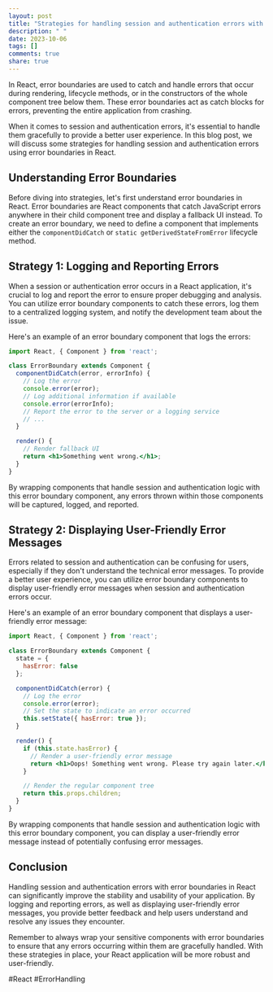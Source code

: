```yaml
---
layout: post
title: "Strategies for handling session and authentication errors with error boundaries in React"
description: " "
date: 2023-10-06
tags: []
comments: true
share: true
---
```


In React, error boundaries are used to catch and handle errors that occur during rendering, lifecycle methods, or in the constructors of the whole component tree below them. These error boundaries act as catch blocks for errors, preventing the entire application from crashing.

When it comes to session and authentication errors, it's essential to handle them gracefully to provide a better user experience. In this blog post, we will discuss some strategies for handling session and authentication errors using error boundaries in React.

## Understanding Error Boundaries

Before diving into strategies, let's first understand error boundaries in React. Error boundaries are React components that catch JavaScript errors anywhere in their child component tree and display a fallback UI instead. To create an error boundary, we need to define a component that implements either the `componentDidCatch` or `static getDerivedStateFromError` lifecycle method.

## Strategy 1: Logging and Reporting Errors

When a session or authentication error occurs in a React application, it's crucial to log and report the error to ensure proper debugging and analysis. You can utilize error boundary components to catch these errors, log them to a centralized logging system, and notify the development team about the issue.

Here's an example of an error boundary component that logs the errors:

```jsx
import React, { Component } from 'react';

class ErrorBoundary extends Component {
  componentDidCatch(error, errorInfo) {
    // Log the error
    console.error(error);
    // Log additional information if available
    console.error(errorInfo);
    // Report the error to the server or a logging service
    // ...
  }

  render() {
    // Render fallback UI
    return <h1>Something went wrong.</h1>;
  }
}
```

By wrapping components that handle session and authentication logic with this error boundary component, any errors thrown within those components will be captured, logged, and reported.

## Strategy 2: Displaying User-Friendly Error Messages

Errors related to session and authentication can be confusing for users, especially if they don't understand the technical error messages. To provide a better user experience, you can utilize error boundary components to display user-friendly error messages when session and authentication errors occur.

Here's an example of an error boundary component that displays a user-friendly error message:

```jsx
import React, { Component } from 'react';

class ErrorBoundary extends Component {
  state = {
    hasError: false
  };

  componentDidCatch(error) {
    // Log the error
    console.error(error);
    // Set the state to indicate an error occurred
    this.setState({ hasError: true });
  }

  render() {
    if (this.state.hasError) {
      // Render a user-friendly error message
      return <h1>Oops! Something went wrong. Please try again later.</h1>;
    }

    // Render the regular component tree
    return this.props.children;
  }
}
```

By wrapping components that handle session and authentication logic with this error boundary component, you can display a user-friendly error message instead of potentially confusing error messages.

## Conclusion

Handling session and authentication errors with error boundaries in React can significantly improve the stability and usability of your application. By logging and reporting errors, as well as displaying user-friendly error messages, you provide better feedback and help users understand and resolve any issues they encounter.

Remember to always wrap your sensitive components with error boundaries to ensure that any errors occurring within them are gracefully handled. With these strategies in place, your React application will be more robust and user-friendly.

\#React \#ErrorHandling